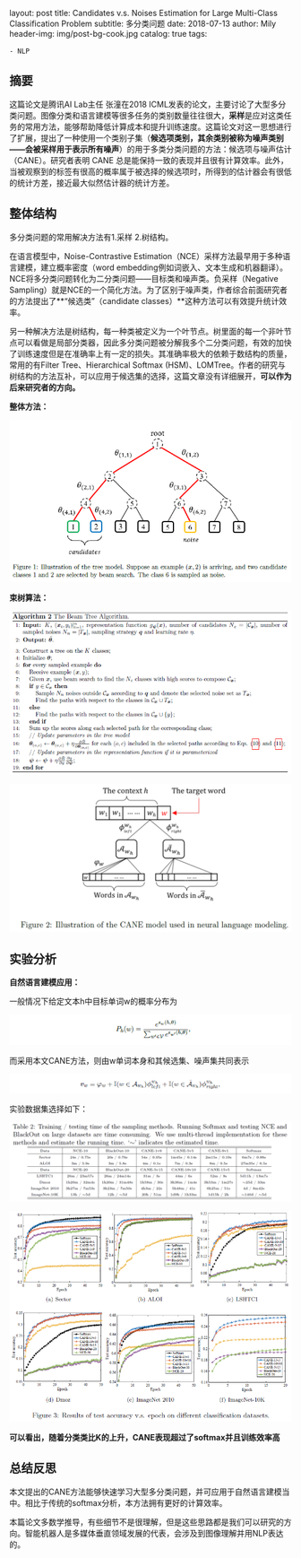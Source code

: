 layout:     post
title:     Candidates v.s. Noises Estimation for Large Multi-Class Classification Problem
subtitle:   多分类问题
date:       2018-07-13
author:     Mily
header-img: img/post-bg-cook.jpg
catalog: true
tags:

    - NLP

## **摘要**

这篇论文是腾讯AI Lab主任 张潼在2018 ICML发表的论文，主要讨论了大型多分类问题。图像分类和语言建模等很多任务的类别数量往往很大，**采样**是应对这类任务的常用方法，能够帮助降低计算成本和提升训练速度。这篇论文对这一思想进行了扩展，提出了一种使用一个类别子集（**候选项类别，其余类别被称为噪声类别——会被采样用于表示所有噪声**）的用于多类分类问题的方法：候选项与噪声估计（CANE）。研究者表明 CANE 总是能保持一致的表现并且很有计算效率。此外，当被观察到的标签有很高的概率属于被选择的候选项时，所得到的估计器会有很低的统计方差，接近最大似然估计器的统计方差。

## **整体结构**

多分类问题的常用解决方法有1.采样 2.树结构。

在语言模型中，Noise-Contrastive Estimation（NCE）采样方法最早用于多种语言建模，建立概率密度（word embedding例如词嵌入、文本生成和机器翻译）。NCE将多分类问题转化为二分类问题——目标类和噪声类。负采样（Negative Sampling）就是NCE的一个简化方法。为了区别于噪声类，作者综合前面研究者的方法提出了**“候选类”（candidate classes）**这种方法可以有效提升统计效率。

另一种解决方法是树结构，每一种类被定义为一个叶节点。树里面的每一个非叶节点可以看做是局部分类器，因此多分类问题被分解我多个二分类问题，有效的加快了训练速度但是在准确率上有一定的损失。其准确率极大的依赖于数结构的质量，常用的有Filter Tree、Hierarchical Softmax (HSM)、LOMTree。作者的研究与树结构的方法互补，可以应用于候选集的选择，这篇文章没有详细展开，**可以作为后来研究者的方向。**

**整体方法：**

![clipboard(5)](/../img/2018-07-13-Candidates-v.s.-Noises-Estimation-for-Large-Multi-Class-Classification-Problem/clipboard(5).png)

**束树算法：**

![clipboard(3)](/../img/2018-07-13-Candidates-v.s.-Noises-Estimation-for-Large-Multi-Class-Classification-Problem/clipboard(3).png)

![clipboard(2)](/../img/2018-07-13-Candidates-v.s.-Noises-Estimation-for-Large-Multi-Class-Classification-Problem/clipboard(2).png)

## **实验分析**

**自然语言建模应用：**

一般情况下给定文本h中目标单词w的概率分布为

![clipboard](/../img/2018-07-13-Candidates-v.s.-Noises-Estimation-for-Large-Multi-Class-Classification-Problem/clipboard.png)

而采用本文CANE方法，则由w单词本身和其候选集、噪声集共同表示

![clipboard(4)](/../img/2018-07-13-Candidates-v.s.-Noises-Estimation-for-Large-Multi-Class-Classification-Problem/clipboard(4).png)

实验数据集选择如下：

![clipboard(1)](/../img/2018-07-13-Candidates-v.s.-Noises-Estimation-for-Large-Multi-Class-Classification-Problem/clipboard(1).png)

![clipboard(6)](/../img/2018-07-13-Candidates-v.s.-Noises-Estimation-for-Large-Multi-Class-Classification-Problem/clipboard(6).png)

**可以看出，随着分类类比K的上升，CANE表现超过了softmax并且训练效率高**



## **总结反思**

本文提出的CANE方法能够快速学习大型多分类问题，并可应用于自然语言建模当中。相比于传统的softmax分析，本方法拥有更好的计算效率。

本篇论文多数学推导，有些细节不是很理解，但是这些思路都是我们可以研究的方向。智能机器人是多媒体垂直领域发展的代表，会涉及到图像理解并用NLP表达的。

